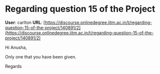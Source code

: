 # Regarding question 15 of the Project

**User**: carlton
**URL**: [https://discourse.onlinedegree.iitm.ac.in/t/regarding-question-15-of-the-project/140891/2](https://discourse.onlinedegree.iitm.ac.in/t/regarding-question-15-of-the-project/140891/2)

Hi Anusha,

Only one that you have been given.

Regards
